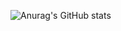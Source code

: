 
![Anurag's GitHub stats](https://github-readme-stats.vercel.app/api?username=souzamariajulia&hide=contribs,prs&show_icons=true&theme=synthwave)




